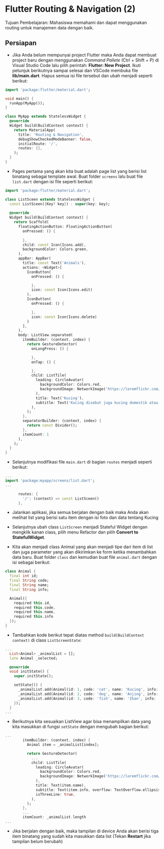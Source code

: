 # Flutter Routing & Navigation (2)

Tujuan Pembelajaran: Mahasiswa memahami dan dapat menggunakan routing untuk manajemen data dengan baik.

## Persiapan

- Jika Anda belum mempunyai project Flutter maka Anda dapat membuat project baru dengan menggunakan _Command Pallete_ (Ctrl + Shift + P) di Visual Studio Code lalu pilih perintah: __Flutter: New Project__. Ikuti petunjuk berikutnya sampai selesai dan VSCode membuka file __lib/main.dart__. Hapus semua isi file tersebut dan ubah menjadi seperti berikut:

```dart
import 'package:flutter/material.dart';

void main() {
  runApp(MyApp());
}

class MyApp extends StatelessWidget {
  @override
  Widget build(BuildContext context) {
    return MaterialApp(
      title: 'Routing & Navigation',
      debugShowCheckedModeBanner: false,
      initialRoute: '/',
      routes: {},
    );
  }
}
```

- Pages pertama yang akan kita buat adalah page list yang berisi list binatang sebagai template awal. Buat folder ```screens``` lalu buat file ```list.dart``` dengan isi file seperti berikut:

```dart
import 'package:flutter/material.dart';

class ListSceen extends StatelessWidget {
  const ListSceen({Key? key}) : super(key: key);
  
  @override
  Widget build(BuildContext context) {
    return Scaffold(
      floatingActionButton: FloatingActionButton(
        onPressed: () {
          
        },
        child: const Icon(Icons.add),
        backgroundColor: Colors.green,
      ),
      appBar: AppBar(
        title: const Text('Animals'),
        actions: <Widget>[
          IconButton(
            onPressed: () {

            }, 
            icon: const Icon(Icons.edit)
          ),
          IconButton(
            onPressed: () {

            },
            icon: const Icon(Icons.delete)
          )
        ],
      ),
      body: ListView.separated(
        itemBuilder: (context, index) {
          return GestureDetector(
            onLongPress: () {

            },
            onTap: () {

            },
            child: ListTile(
              leading: CircleAvatar(
                backgroundColor: Colors.red,
                backgroundImage: NetworkImage('https://loremflickr.com/480/480/cat'),
              ),
              title: Text('Kucing'),
              subtitle: Text('Kucing disebut juga kucing domestik atau kucing rumah (nama ilmiah: Felis silvestris catus atau Felis catus)', overflow: TextOverflow.ellipsis)
            ),
          );
        }, 
        separatorBuilder: (context, index) {
          return const Divider();
        }, 
        itemCount: 1
      ),
    );
  }
}
```

- Selanjutnya modifikasi file ```main.dart``` di bagian ```routes``` menjadi seperti berikut:

```dart
...
import 'package:myapp/screens/list.dart';
...

      routes: {
        '/': (context) => const ListSceen()
      },
```

- Jalankan aplikasi, jika semua berjalan dengan baik maka Anda akan melihat list yang berisi satu item dengan isi foto dan data tentang Kucing

- Selanjutnya ubah class ```ListScreen``` menjadi Stateful Widget dengan mengklik kanan class, pilih menu Refactor dan pilih __Convert to StatefulWidget__.

- Kita akan menjadi class Animal yang akan menjadi tipe dari item di list dan juga parameter yang akan dikirimkan ke form ketika menambahkan data baru. Buat folder ```class``` dan kemudian buat file ```animal.dart``` dengan isi sebagai berikut:

```dart
class Animal {
  final int id;
  final String code;
  final String name;
  final String info;

  Animal({
    required this.id,
    required this.code,
    required this.name,
    required this.info
  });
}
```

- Tambahkan kode berikut tepat diatas method ```build(BuildContext context)``` di class ```ListScreenState```:

```dart
...
  List<Animal> _animalList = [];
  late Animal _selected;

  @override
  void initState() {
    super.initState();

    setState(() {
      _animalList.add(Animal(id: 1, code: 'cat', name: 'Kucing', info: 'Kucing disebut juga kucing domestik atau kucing rumah (nama ilmiah: Felis silvestris catus atau Felis catus)'));
      _animalList.add(Animal(id: 2, code: 'dog', name: 'Anjing', info: 'Anjing atau anjing domestik (Canis lupus familiaris) adalah mamalia yang mengalami domestikasi dari serigala sejak 15.000 tahun yang lalu'));
      _animalList.add(Animal(id: 3, code: 'fish', name: 'Ikan', info: 'Ikan adalah anggota vertebrata poikilotermik (berdarah dingin) yang hidup di air dan bernapas dengan insang'));
    });
  }
...
```

- Berikutnya kita sesuaikan ListView agar bisa menampilkan data yang kita masukkan di fungsi ```setState``` dengan mengubah bagian berikut:

```dart
...
        itemBuilder: (context, index) {
          Animal item = _animalList[index];

          return GestureDetector(
            ...
            child: ListTile(
              leading: CircleAvatar(
                backgroundColor: Colors.red,
                backgroundImage: NetworkImage('https://loremflickr.com/480/480/${item.code}'),
              ),
              title: Text(item.name),
              subtitle: Text(item.info, overflow: TextOverflow.ellipsis),
              isThreeLine: true,
            ),
          );
        }, 
        ... 
        itemCount: _animalList.length
...
```

- Jika berjalan dengan baik, maka tampilan di device Anda akan berisi tiga item binatang yang sudah kita masukkan data list (Tekan __Restart__ jika tampilan belum berubah)